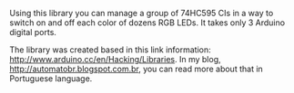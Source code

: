 Using this library you can manage a group of 74HC595 CIs in a way to switch on and off each color of dozens RGB LEDs.
It takes only 3 Arduino digital ports.

The library was created based in this link information: http://www.arduino.cc/en/Hacking/Libraries.
In my blog, http://automatobr.blogspot.com.br, you can read more about that in Portuguese language.
